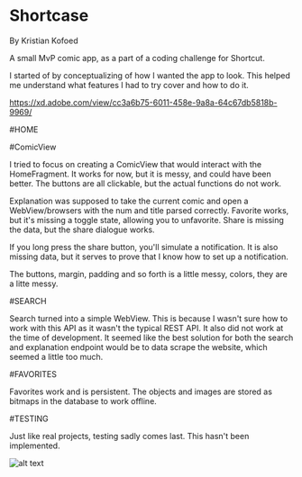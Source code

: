 # Shortcase
By Kristian Kofoed

A small MvP comic app, as a part of a coding challenge for Shortcut.

I started of by conceptualizing of how I wanted the app to look.
This helped me understand what features I had to try cover and how to do it. 

https://xd.adobe.com/view/cc3a6b75-6011-458e-9a8a-64c67db5818b-9969/

#HOME

#ComicView

I tried to focus on creating a ComicView that would interact with the HomeFragment. It works for now, but it is messy, and could have been better.
The buttons are all clickable, but the actual functions do not work.

Explanation was supposed to take the current comic and open a WebView/browsers with the num and title parsed correctly.
Favorite works, but it's missing a toggle state, allowing you to unfavorite.
Share is missing the data, but the share dialogue works. 

If you long press the share button, you'll simulate a notification. It is also missing data, but it serves to prove that I know how to set up a notification.

The buttons, margin, padding and so forth is a little messy, colors, they are a litte messy.

#SEARCH

Search turned into a simple WebView. This is because I wasn't sure how to work with this API as it wasn't the typical REST API.
It also did not work at the time of development.
It seemed like the best solution for both the search and explanation endpoint would be to data scrape the website, which seemed a little too much.

#FAVORITES

Favorites work and is persistent. The objects and images are stored as bitmaps in the database to work offline.

#TESTING

Just like real projects, testing sadly comes last. This hasn't been implemented. 


![alt text](https://preview.redd.it/hc9h5tkmd3m41.jpg?width=960&crop=smart&auto=webp&s=eba888722d85d94ca85cb30efeef0d90055c45b6)
